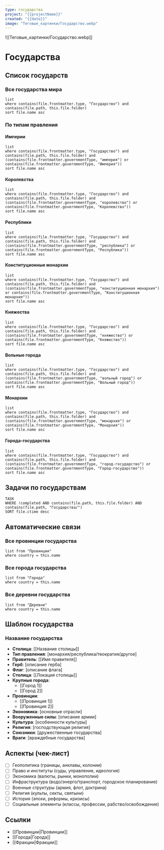 ```yaml
---
type: государства
project: "{{projectName}}"
created: "{{date}}"
image: "Теговые_картинки/Государство.webp"
---
```


![[Теговые_картинки/Государствo.webp]]

# Государства

## Список государств

### Все государства мира
```dataview
list
where contains(file.frontmatter.type, "Государство") and contains(file.path, this.file.folder)
sort file.name asc
```

### По типам правления

#### Империи
```dataview
list
where contains(file.frontmatter.type, "Государство") and contains(file.path, this.file.folder) and (contains(file.frontmatter.governmentType, "империя") or contains(file.frontmatter.governmentType, "Империя"))
sort file.name asc
```

#### Королевства
```dataview
list
where contains(file.frontmatter.type, "Государство") and contains(file.path, this.file.folder) and (contains(file.frontmatter.governmentType, "королевство") or contains(file.frontmatter.governmentType, "Королевство"))
sort file.name asc
```

#### Республики
```dataview
list
where contains(file.frontmatter.type, "Государство") and contains(file.path, this.file.folder) and (contains(file.frontmatter.governmentType, "республика") or contains(file.frontmatter.governmentType, "Республика"))
sort file.name asc
```

#### Конституционные монархии
```dataview
list
where contains(file.frontmatter.type, "Государство") and contains(file.path, this.file.folder) and (contains(file.frontmatter.governmentType, "конституционная монархия") or contains(file.frontmatter.governmentType, "Конституционная монархия"))
sort file.name asc
```

#### Княжества
```dataview
list
where contains(file.frontmatter.type, "Государство") and contains(file.path, this.file.folder) and (contains(file.frontmatter.governmentType, "княжество") or contains(file.frontmatter.governmentType, "Княжество"))
sort file.name asc
```

#### Вольные города
```dataview
list
where contains(file.frontmatter.type, "Государство") and contains(file.path, this.file.folder) and (contains(file.frontmatter.governmentType, "вольный город") or contains(file.frontmatter.governmentType, "Вольный город"))
sort file.name asc
```

#### Монархии
```dataview
list
where contains(file.frontmatter.type, "Государство") and contains(file.path, this.file.folder) and (contains(file.frontmatter.governmentType, "монархия") or contains(file.frontmatter.governmentType, "Монархия"))
sort file.name asc
```

#### Города-государства
```dataview
list
where contains(file.frontmatter.type, "Государство") and contains(file.path, this.file.folder) and (contains(file.frontmatter.governmentType, "город-государство") or contains(file.frontmatter.governmentType, "Город-государство"))
sort file.name asc
```

## Задачи по государствам

```dataview
TASK
WHERE !completed AND contains(file.path, this.file.folder) AND contains(file.path, "Государства/")
SORT file.ctime desc
```

## Автоматические связи

### Все провинции государства
```dataview
list from "Провинции"
where country = this.name
```

### Все города государства
```dataview
list from "Города"
where country = this.name
```

### Все деревни государства
```dataview
list from "Деревни"
where country = this.name
```

## Шаблон государства

### Название государства
- **Столица**: [[Название столицы]]
- **Тип правления**: [монархия/республика/теократия/другое]
- **Правитель**: [[Имя правителя]]
- **Герб**: [описание герба]
- **Флаг**: [описание флага]
- **Столица**: [[Локация столицы]]
- **Крупные города**:
  - [[Город 1]]
  - [[Город 2]]
- **Провинции**:
  - [[Провинция 1]]
  - [[Провинция 2]]
- **Экономика**: [основные отрасли]
- **Вооруженные силы**: [описание армии]
- **Культура**: [особенности культуры]
- **Религия**: [господствующая религия]
- **Союзники**: [дружественные государства]
- **Враги**: [враждебные государства]

## Аспекты (чек-лист)
- [ ] Геополитика (границы, анклавы, колонии)
- [ ] Право и институты (суды, управление, идеология)
- [ ] Экономика (валюты, рынки, монополии)
- [ ] Инфраструктура (водо/энерго/транспорт, городское планирование)
- [ ] Военные структуры (армия, флот, доктрина)
- [ ] Религия (культы, секты, святыни)
- [ ] История (эпохи, реформы, кризисы)
- [ ] Социальные элементы (классы, профессии, рабство/освобождение)

## Ссылки
- [[Провинции|Провинции]]
- [[Города|Города]]
- [[Фракции|Фракции]]
